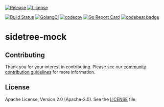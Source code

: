 [![Release](https://img.shields.io/github/release/trustbloc/sidetree-mock.svg?style=flat-square)](https://github.com/trustbloc/sidetree-mock/releases/latest)
[![License](https://img.shields.io/badge/License-Apache%202.0-blue.svg)](https://raw.githubusercontent.com/trustbloc/sidetree-mock/master/LICENSE)

[![Build Status](https://dev.azure.com/trustbloc/sidetree-mock/_apis/build/status/trustbloc.sidetree-mock?branchName=master)](https://dev.azure.com/trustbloc/sidetree-mock/_build/latest?definitionId=3&branchName=master)
[![GolangCI](https://golangci.com/badges/github.com/trustbloc/sidetree-mock.svg)](https://golangci.com/r/github.com/trustbloc/sidetree-mock)
[![codecov](https://codecov.io/gh/trustbloc/sidetree-mock/branch/master/graph/badge.svg)](https://codecov.io/gh/trustbloc/sidetree-mock)
[![Go Report Card](https://goreportcard.com/badge/github.com/trustbloc/sidetree-mock?style=flat-square)](https://goreportcard.com/report/github.com/trustbloc/sidetree-mock)
[![codebeat badge](https://codebeat.co/badges/d549a1a4-372c-416b-ae56-7b6e395b3a56)](https://codebeat.co/projects/github-com-trustbloc-sidetree-mock-master)

# sidetree-mock



## Contributing
Thank you for your interest in contributing. Please see our [community contribution guidelines](https://github.com/trustbloc/community/blob/master/CONTRIBUTING.md) for more information.

## License
Apache License, Version 2.0 (Apache-2.0). See the [LICENSE](LICENSE) file.
